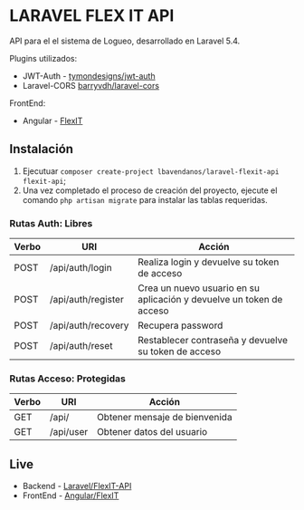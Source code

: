 # LARAVEL FLEX IT API
API para el el sistema de Logueo, desarrollado en Laravel 5.4.

Plugins utilizados:
* JWT-Auth - [tymondesigns/jwt-auth](https://github.com/tymondesigns/jwt-auth)
* Laravel-CORS [barryvdh/laravel-cors](http://github.com/barryvdh/laravel-cors)

FrontEnd:
* Angular - [FlexIT](https://github.com/lbavendanos/angular-flexit)

## Instalación

1. Ejecutuar `composer create-project lbavendanos/laravel-flexit-api flexit-api`;
2. Una vez completado el proceso de creación del proyecto, ejecute el comando `php artisan migrate` para instalar las tablas requeridas.

### Rutas Auth: Libres
| Verbo				| URI						| Acción
 ------------------ | --------------------------| ------------------
| POST				| /api/auth/login			| Realiza login y devuelve su token de acceso
| POST				| /api/auth/register		| Crea un nuevo usuario en su aplicación y devuelve un token de acceso
| POST				| /api/auth/recovery		| Recupera password
| POST				| /api/auth/reset			| Restablecer contraseña y devuelve su token de acceso

### Rutas Acceso: Protegidas
| Verbo				| URI						| Acción
 ------------------ | --------------------------| ------------------
| GET				| /api/					    | Obtener mensaje de bienvenida
| GET				| /api/user					| Obtener datos del usuario

## Live

* Backend - [Laravel/FlexIT-API](https://ruta.com/)
* FrontEnd - [Angular/FlexIT](https://ruta.com/)